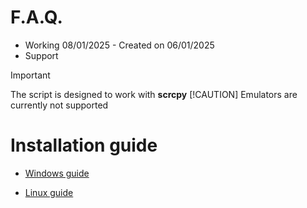 # F.A.Q.
* Working 08/01/2025 - Created on 06/01/2025
* Support
> [!IMPORTANT]
> The script is designed to work with **scrcpy**
> [!CAUTION]
> Emulators are currently not supported


# Installation guide

* [Windows guide](https://github.com/maikuITA/WolvesvilleADBOT/blob/main/guides/windows.md)

* [Linux guide](https://github.com/maikuITA/WolvesvilleADBOT/blob/main/guides/linux.md)